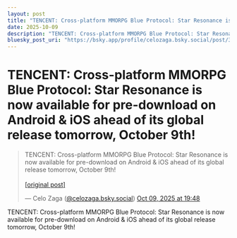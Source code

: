 ```yaml
---
layout: post
title: "TENCENT: Cross-platform MMORPG Blue Protocol: Star Resonance is now available for pre-download on Android & iOS ahead of its global release tomorrow, October 9th!"
date: 2025-10-09
description: "TENCENT: Cross-platform MMORPG Blue Protocol: Star Resonance is now available for pre-download on Android & iOS ahead of its global release tomorrow, October 9th!"
bluesky_post_uri: "https://bsky.app/profile/celozaga.bsky.social/post/3m2rwenjeuc2o"
---
```


<h1 class="bluesky-post-title">TENCENT: Cross-platform MMORPG Blue Protocol: Star Resonance is now available for pre-download on Android & iOS ahead of its global release tomorrow, October 9th!</h1>

<blockquote class="bluesky-embed" data-bluesky-uri="at://did:plc:lmh6rennptq77inaztnovw4b/app.bsky.feed.post/3m2rwenjeuc2o" data-bluesky-embed-color-mode="system">
<p lang="">TENCENT: Cross-platform MMORPG Blue Protocol: Star Resonance is now available for pre-download on Android & iOS ahead of its global release tomorrow, October 9th!<br><br><a href="https://bsky.app/profile/celozaga.bsky.social/post/3m2rwenjeuc2o">[original post]</a></p>
&mdash; Celo Zaga (<a href="https://bsky.app/profile/did:plc:lmh6rennptq77inaztnovw4b?ref_src=embed">@celozaga.bsky.social</a>) <a href="https://bsky.app/profile/celozaga.bsky.social/post/3m2rwenjeuc2o?ref_src=embed">Oct 09, 2025 at 19:48</a>
</blockquote>
<script async src="https://embed.bsky.app/static/embed.js" charset="utf-8"></script>

<p class="bluesky-post-description">TENCENT: Cross-platform MMORPG Blue Protocol: Star Resonance is now available for pre-download on Android & iOS ahead of its global release tomorrow, October 9th!</p>
